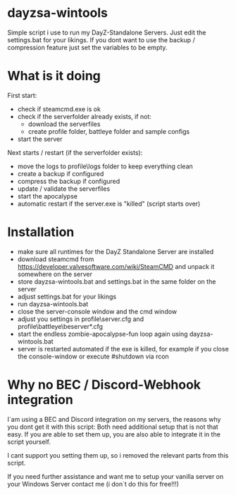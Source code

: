 # dayzsa-wintools

Simple script i use to run my DayZ-Standalone Servers.
Just edit the settings.bat for your likings.
If you dont want to use the backup / compression feature just set the variables to be empty.

# What is it doing
First start:
 - check if steamcmd.exe is ok
 - check if the serverfolder already exists, if not:
   - download the serverfiles
   - create profile folder, battleye folder and sample configs
 - start the server
 
 Next starts / restart (if the serverfolder exists):
 - move the logs to profile\logs folder to keep everything clean
 - create a backup if configured
 - compress the backup if configured
 - update / validate the serverfiles
 - start the apocalypse
 - automatic restart if the server.exe is "killed" (script starts over)
 
 # Installation
 - make sure all runtimes for the DayZ Standalone Server are installed
 - download steamcmd from https://developer.valvesoftware.com/wiki/SteamCMD and unpack it somewhere on the server
 - store dayzsa-wintools.bat and settings.bat in the same folder on the server
 - adjust settings.bat for your likings
 - run dayzsa-wintools.bat
 - close the server-console window and the cmd window
 - adjust you settings in profile\server.cfg and profile\battleye\beserver*.cfg
 - start the endless zombie-apocalypse-fun loop again using dayzsa-wintools.bat
 - server is restarted automated if the exe is killed, for example if you close the console-window or execute #shutdown via rcon
  
 # Why no BEC / Discord-Webhook integration
 I´am using a BEC and Discord integration on my servers, the reasons why you dont get it with this script:
 Both need additional setup that is not that easy. If you are able to set them up, you are also able to integrate it in the script yourself.
 
I cant support you setting them up, so i removed the relevant parts from this script.

If you need further assistance and want me to setup your vanilla server on your Windows Server contact me (i don´t do this for free!!!)
